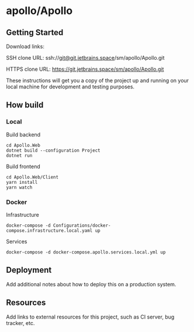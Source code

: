 # apollo/Apollo



## Getting Started

Download links:

SSH clone URL: ssh://git@git.jetbrains.space/sm/apollo/Apollo.git

HTTPS clone URL: https://git.jetbrains.space/sm/apollo/Apollo.git


These instructions will get you a copy of the project up and running on your local machine for development and testing purposes.

## How build

### Local
Build backend
```
cd Apollo.Web
dotnet build --configuration Project
dotnet run
```
Build frontend
```
cd Apollo.Web/Client
yarn install
yarn watch
```

### Docker
Infrastructure
```
docker-compose -d Configurations/docker-compose.infrastructure.local.yaml up
```

Services
```
docker-compose -d docker-compose.apollo.services.local.yml up
```

## Deployment

Add additional notes about how to deploy this on a production system.

## Resources

Add links to external resources for this project, such as CI server, bug tracker, etc.
